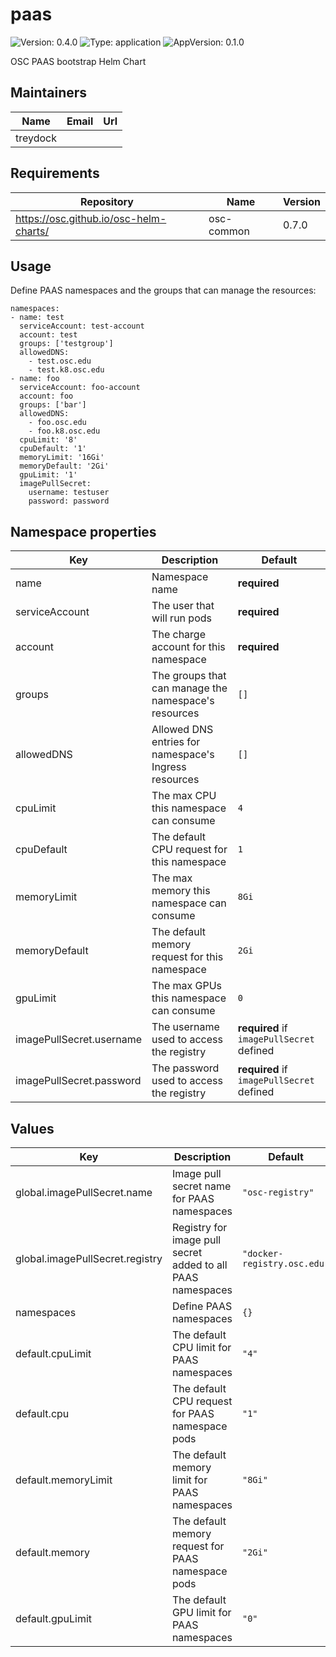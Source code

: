 # paas

![Version: 0.4.0](https://img.shields.io/badge/Version-0.4.0-informational?style=flat-square) ![Type: application](https://img.shields.io/badge/Type-application-informational?style=flat-square) ![AppVersion: 0.1.0](https://img.shields.io/badge/AppVersion-0.1.0-informational?style=flat-square)

OSC PAAS bootstrap Helm Chart

## Maintainers

| Name | Email | Url |
| ---- | ------ | --- |
| treydock |  |  |

## Requirements

| Repository | Name | Version |
|------------|------|---------|
| https://osc.github.io/osc-helm-charts/ | osc-common | 0.7.0 |

## Usage

Define PAAS namespaces and the groups that can manage the resources:

```
namespaces:
- name: test
  serviceAccount: test-account
  account: test
  groups: ['testgroup']
  allowedDNS:
    - test.osc.edu
    - test.k8.osc.edu
- name: foo
  serviceAccount: foo-account
  account: foo
  groups: ['bar']
  allowedDNS:
    - foo.osc.edu
    - foo.k8.osc.edu
  cpuLimit: '8'
  cpuDefault: '1'
  memoryLimit: '16Gi'
  memoryDefault: '2Gi'
  gpuLimit: '1'
  imagePullSecret:
    username: testuser
    password: password
```

## Namespace properties

| Key | Description | Default |
|-----|-------------|---------|
| name | Namespace name | **required** |
| serviceAccount | The user that will run pods | **required** |
| account | The charge account for this namespace | **required** |
| groups | The groups that can manage the namespace's resources | `[]` |
| allowedDNS | Allowed DNS entries for namespace's Ingress resources | `[]` |
| cpuLimit | The max CPU this namespace can consume | `4` |
| cpuDefault | The default CPU request for this namespace | `1` |
| memoryLimit | The max memory this namespace can consume | `8Gi` |
| memoryDefault | The default memory request for this namespace | `2Gi` |
| gpuLimit | The max GPUs this namespace can consume | `0` |
| imagePullSecret.username | The username used to access the registry | **required** if `imagePullSecret` defined |
| imagePullSecret.password | The password used to access the registry | **required** if `imagePullSecret` defined |

## Values

| Key | Description | Default |
|-----|-------------|---------|
| global.imagePullSecret.name | Image pull secret name for PAAS namespaces | `"osc-registry"` |
| global.imagePullSecret.registry | Registry for image pull secret added to all PAAS namespaces | `"docker-registry.osc.edu"` |
| namespaces | Define PAAS namespaces | `{}` |
| default.cpuLimit | The default CPU limit for PAAS namespaces | `"4"` |
| default.cpu | The default CPU request for PAAS namespace pods | `"1"` |
| default.memoryLimit | The default memory limit for PAAS namespaces | `"8Gi"` |
| default.memory | The default memory request for PAAS namespace pods | `"2Gi"` |
| default.gpuLimit | The default GPU limit for PAAS namespaces | `"0"` |
